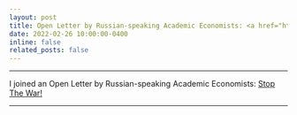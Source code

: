 ```yaml
---
layout: post
title: Open Letter by Russian-speaking Academic Economists: <a href="https://sites.google.com/view/netvoine-en">Stop The War!</a>
date: 2022-02-26 10:00:00-0400
inline: false
related_posts: false
---
```


***

I joined an Open Letter by Russian-speaking Academic Economists: [Stop The War!](https://sites.google.com/view/netvoine-en)

***





